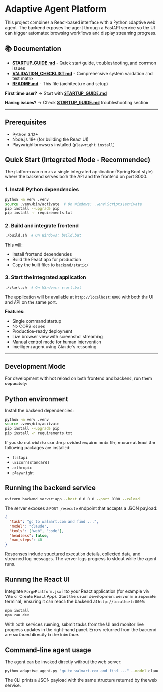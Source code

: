 # Adaptive Agent Platform

This project combines a React-based interface with a Python adaptive web agent. The backend exposes the agent through a FastAPI service so the UI can trigger automated browsing workflows and display streaming progress.

## 📚 Documentation

- **[STARTUP_GUIDE.md](./STARTUP_GUIDE.md)** - Quick start guide, troubleshooting, and common issues
- **[VALIDATION_CHECKLIST.md](./VALIDATION_CHECKLIST.md)** - Comprehensive system validation and test matrix
- **[README.md](./README.md)** - This file (architecture and setup)

**First time user?** → Start with **[STARTUP_GUIDE.md](./STARTUP_GUIDE.md)**

**Having issues?** → Check **[STARTUP_GUIDE.md](./STARTUP_GUIDE.md)** troubleshooting section

---

## Prerequisites

- Python 3.10+
- Node.js 18+ (for building the React UI)
- Playwright browsers installed (`playwright install`)

## Quick Start (Integrated Mode - Recommended)

The platform can run as a single integrated application (Spring Boot style) where the backend serves both the API and the frontend on port 8000.

### 1. Install Python dependencies

```bash
python -m venv .venv
source .venv/bin/activate  # On Windows: .venv\Scripts\activate
pip install --upgrade pip
pip install -r requirements.txt
```

### 2. Build and integrate frontend

```bash
./build.sh  # On Windows: build.bat
```

This will:
- Install frontend dependencies
- Build the React app for production
- Copy the built files to `backend/static/`

### 3. Start the integrated application

```bash
./start.sh  # On Windows: start.bat
```

The application will be available at `http://localhost:8000` with both the UI and API on the same port.

**Features:**
- Single command startup
- No CORS issues
- Production-ready deployment
- Live browser view with screenshot streaming
- Manual control mode for human intervention
- Intelligent agent using Claude's reasoning

---

## Development Mode

For development with hot reload on both frontend and backend, run them separately:

## Python environment

Install the backend dependencies:

```bash
python -m venv .venv
source .venv/bin/activate
pip install --upgrade pip
pip install -r requirements.txt
```

If you do not wish to use the provided requirements file, ensure at least the following packages are installed:

- `fastapi`
- `uvicorn[standard]`
- `anthropic`
- `playwright`

## Running the backend service

```bash
uvicorn backend.server:app --host 0.0.0.0 --port 8000 --reload
```

The server exposes a `POST /execute` endpoint that accepts a JSON payload:

```json
{
  "task": "go to walmart.com and find ...",
  "model": "claude",
  "tools": ["web", "code"],
  "headless": false,
  "max_steps": 40
}
```

Responses include structured execution details, collected data, and streamed log messages. The server logs progress to stdout while the agent runs.

## Running the React UI

Integrate `ForgePlatform.jsx` into your React application (for example via Vite or Create React App). Start the usual development server in a separate terminal, ensuring it can reach the backend at `http://localhost:8000`:

```bash
npm install
npm run dev
```

With both services running, submit tasks from the UI and monitor live progress updates in the right-hand panel. Errors returned from the backend are surfaced directly in the interface.

## Command-line agent usage

The agent can be invoked directly without the web server:

```bash
python adaptive_agent.py "go to walmart.com and find ..." --model claude --headless
```

The CLI prints a JSON payload with the same structure returned by the web service.
